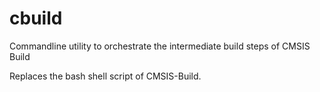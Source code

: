 # cbuild
Commandline utility to orchestrate the intermediate build steps of CMSIS Build

Replaces the bash shell script of CMSIS-Build.
